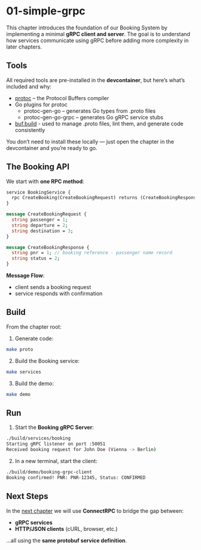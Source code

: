 # 01-simple-grpc

This chapter introduces the foundation of our Booking System by implementing a minimal **gRPC client and server**. The goal is to understand how services communicate using gRPC before adding more complexity in later chapters.

## Tools

All required tools are pre-installed in the **devcontainer**, but here’s what’s included and why:

- [protoc](https://protobuf.dev/) – the Protocol Buffers compiler
- Go plugins for protoc
    - protoc-gen-go – generates Go types from .proto files
    - protoc-gen-go-grpc – generates Go gRPC service stubs
- [buf.build](https://buf.build/) - used to manage .proto files, lint them, and generate code consistently

You don’t need to install these locally — just open the chapter in the devcontainer and you’re ready to go.

## The Booking API

We start with **one RPC method**:

```proto
service BookingService {
  rpc CreateBooking(CreateBookingRequest) returns (CreateBookingResponse);
}

message CreateBookingRequest {
  string passenger = 1;
  string departure = 2;
  string destination = 3;
}

message CreateBookingResponse {
  string pnr = 1; // booking reference - passenger name record
  string status = 2;
}
```

**Message Flow**:

- client sends a booking request
- service responds with confirmation

## Build

From the chapter root:

1. Generate code:

```sh
make proto
```

2. Build the Booking service:

```sh
make services
```

3. Build the demo:

```sh
make demo
```

## Run

1. Start the **Booking gRPC Server**:

```sh
./build/services/booking
Starting gRPC listener on port :50051
Received booking request for John Doe (Vienna -> Berlin)
```

2. In a new terminal, start the client:

```sh
./build/demo/booking-grpc-client
Booking confirmed! PNR: PNR-12345, Status: CONFIRMED
```

## Next Steps

In the [next chapter](../02-connect-rpc) we will use **ConnectRPC** to bridge the gap between:

- **gRPC services**
- **HTTP/JSON clients** (cURL, browser, etc.)

...all using the **same protobuf service definition**.
